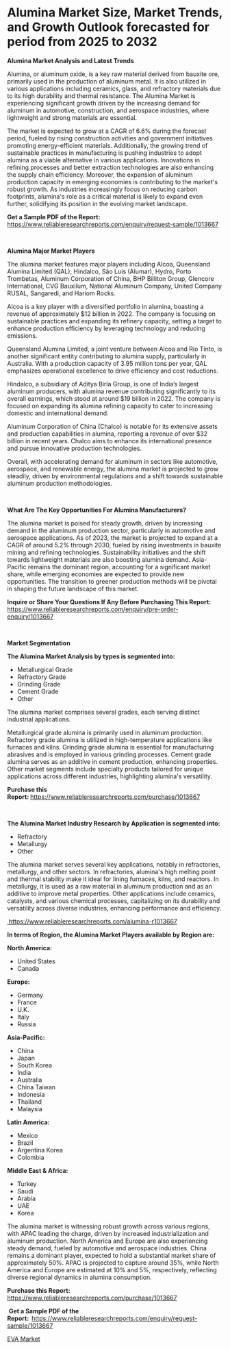 <p><h1>Alumina Market Size, Market Trends, and Growth Outlook forecasted for period from 2025 to 2032</h1></p><p><strong>Alumina Market Analysis and Latest Trends</strong></p>
<p><p>Alumina, or aluminum oxide, is a key raw material derived from bauxite ore, primarily used in the production of aluminum metal. It is also utilized in various applications including ceramics, glass, and refractory materials due to its high durability and thermal resistance. The Alumina Market is experiencing significant growth driven by the increasing demand for aluminum in automotive, construction, and aerospace industries, where lightweight and strong materials are essential.</p><p>The market is expected to grow at a CAGR of 6.6% during the forecast period, fueled by rising construction activities and government initiatives promoting energy-efficient materials. Additionally, the growing trend of sustainable practices in manufacturing is pushing industries to adopt alumina as a viable alternative in various applications. Innovations in refining processes and better extraction technologies are also enhancing the supply chain efficiency. Moreover, the expansion of aluminum production capacity in emerging economies is contributing to the market's robust growth. As industries increasingly focus on reducing carbon footprints, alumina's role as a critical material is likely to expand even further, solidifying its position in the evolving market landscape.</p></p>
<p><strong>Get a Sample PDF of the Report:&nbsp;</strong> <a href="https://www.reliableresearchreports.com/enquiry/request-sample/1013667?utm_campaign=3349&utm_medium=2&utm_source=Github&utm_content=ia&utm_term=02042025&utm_id=alumina">https://www.reliableresearchreports.com/enquiry/request-sample/1013667</a></p>
<p>&nbsp;</p>
<p><strong>Alumina Major Market Players</strong></p>
<p><p>The alumina market features major players including Alcoa, Queensland Alumina Limited (QAL), Hindalco, São Luís (Alumar), Hydro, Porto Trombetas, Aluminum Corporation of China, BHP Billiton Group, Glencore International, CVG Bauxilum, National Aluminum Company, United Company RUSAL, Sangaredi, and Hariom Rocks. </p><p>Alcoa is a key player with a diversified portfolio in alumina, boasting a revenue of approximately $12 billion in 2022. The company is focusing on sustainable practices and expanding its refinery capacity, setting a target to enhance production efficiency by leveraging technology and reducing emissions.</p><p>Queensland Alumina Limited, a joint venture between Alcoa and Rio Tinto, is another significant entity contributing to alumina supply, particularly in Australia. With a production capacity of 3.95 million tons per year, QAL emphasizes operational excellence to drive efficiency and cost reductions.</p><p>Hindalco, a subsidiary of Aditya Birla Group, is one of India’s largest aluminum producers, with alumina revenue contributing significantly to its overall earnings, which stood at around $19 billion in 2022. The company is focused on expanding its alumina refining capacity to cater to increasing domestic and international demand.</p><p>Aluminum Corporation of China (Chalco) is notable for its extensive assets and production capabilities in alumina, reporting a revenue of over $32 billion in recent years. Chalco aims to enhance its international presence and pursue innovative production technologies.</p><p>Overall, with accelerating demand for aluminum in sectors like automotive, aerospace, and renewable energy, the alumina market is projected to grow steadily, driven by environmental regulations and a shift towards sustainable aluminum production methodologies.</p></p>
<p>&nbsp;</p>
<p><strong>What Are The Key Opportunities For Alumina Manufacturers?</strong></p>
<p><p>The alumina market is poised for steady growth, driven by increasing demand in the aluminum production sector, particularly in automotive and aerospace applications. As of 2023, the market is projected to expand at a CAGR of around 5.2% through 2030, fueled by rising investments in bauxite mining and refining technologies. Sustainability initiatives and the shift towards lightweight materials are also boosting alumina demand. Asia-Pacific remains the dominant region, accounting for a significant market share, while emerging economies are expected to provide new opportunities. The transition to greener production methods will be pivotal in shaping the future landscape of this market.</p></p>
<p><strong>Inquire or Share Your Questions If Any Before Purchasing This Report:</strong> <a href="https://www.reliableresearchreports.com/enquiry/pre-order-enquiry/1013667?utm_campaign=3349&utm_medium=2&utm_source=Github&utm_content=ia&utm_term=02042025&utm_id=alumina">https://www.reliableresearchreports.com/enquiry/pre-order-enquiry/1013667</a></p>
<p>&nbsp;</p>
<p><strong>Market Segmentation</strong></p>
<p><strong>The Alumina Market Analysis by types is segmented into:</strong></p>
<p><ul><li>Metallurgical Grade</li><li>Refractory Grade</li><li>Grinding Grade</li><li>Cement Grade</li><li>Other</li></ul></p>
<p><p>The alumina market comprises several grades, each serving distinct industrial applications. </p><p>Metallurgical grade alumina is primarily used in aluminum production. Refractory grade alumina is utilized in high-temperature applications like furnaces and kilns. Grinding grade alumina is essential for manufacturing abrasives and is employed in various grinding processes. Cement grade alumina serves as an additive in cement production, enhancing properties. Other market segments include specialty products tailored for unique applications across different industries, highlighting alumina's versatility.</p></p>
<p><strong>Purchase this Report:&nbsp;</strong><a href="https://www.reliableresearchreports.com/purchase/1013667?utm_campaign=3349&utm_medium=2&utm_source=Github&utm_content=ia&utm_term=02042025&utm_id=alumina">https://www.reliableresearchreports.com/purchase/1013667</a></p>
<p>&nbsp;</p>
<p><strong>The Alumina Market Industry Research by Application is segmented into:</strong></p>
<p><ul><li>Refractory</li><li>Metallurgy</li><li>Other</li></ul></p>
<p><p>The alumina market serves several key applications, notably in refractories, metallurgy, and other sectors. In refractories, alumina's high melting point and thermal stability make it ideal for lining furnaces, kilns, and reactors. In metallurgy, it is used as a raw material in aluminum production and as an additive to improve metal properties. Other applications include ceramics, catalysts, and various chemical processes, capitalizing on its durability and versatility across diverse industries, enhancing performance and efficiency.</p></p>
<p><a href="https://www.reliableresearchreports.com/alumina-r1013667?utm_campaign=3349&utm_medium=2&utm_source=Github&utm_content=ia&utm_term=02042025&utm_id=alumina">&nbsp;https://www.reliableresearchreports.com/alumina-r1013667</a></p>
<p><strong>In terms of Region, the Alumina Market Players available by Region are:</strong></p>
<p>
    <p> <strong> North America: </strong>
        <ul>
            <li>United States</li>
            <li>Canada</li>
        </ul>
        </p> 
    <p> <strong> Europe: </strong>
        <ul>
            <li>Germany</li>
            <li>France</li>
            <li>U.K.</li>
            <li>Italy</li>
            <li>Russia</li>
        </ul>
        </p> 
    <p> <strong> Asia-Pacific: </strong>
        <ul>
            <li>China</li>
            <li>Japan</li>
            <li>South Korea</li>
            <li>India</li>
            <li>Australia</li>
            <li>China Taiwan</li>
            <li>Indonesia</li>
            <li>Thailand</li>
            <li>Malaysia</li>
        </ul>
        </p> 
    <p> <strong> Latin America: </strong>
        <ul>
            <li>Mexico</li>
            <li>Brazil</li>
            <li>Argentina Korea</li>
            <li>Colombia</li>
        </ul>
        </p> 
    <p> <strong> Middle East & Africa: </strong>
        <ul>
            <li>Turkey</li>
            <li>Saudi</li>
            <li>Arabia</li>
            <li>UAE</li>
            <li>Korea</li>
        </ul>
    </p>
    </p>
<p><p>The alumina market is witnessing robust growth across various regions, with APAC leading the charge, driven by increased industrialization and aluminum production. North America and Europe are also experiencing steady demand, fueled by automotive and aerospace industries. China remains a dominant player, expected to hold a substantial market share of approximately 50%. APAC is projected to capture around 35%, while North America and Europe are estimated at 10% and 5%, respectively, reflecting diverse regional dynamics in alumina consumption.</p></p>
<p><strong>Purchase this Report: </strong><a href="https://www.reliableresearchreports.com/purchase/1013667?utm_campaign=3349&utm_medium=2&utm_source=Github&utm_content=ia&utm_term=02042025&utm_id=alumina">https://www.reliableresearchreports.com/purchase/1013667</a></p>
<p>&nbsp;<strong>Get a Sample PDF of the Report:&nbsp;&nbsp;</strong><a href="https://www.reliableresearchreports.com/enquiry/request-sample/1013667?utm_campaign=3349&utm_medium=2&utm_source=Github&utm_content=ia&utm_term=02042025&utm_id=alumina">https://www.reliableresearchreports.com/enquiry/request-sample/1013667</a></p>
<p><strong></strong></p>
<p><p><a href="https://github.com/guleealhani/Market-Research-Report-List-1/blob/main/eva-market.md?utm_campaign=3349&utm_medium=2&utm_source=Github&utm_content=ia&utm_term=02042025&utm_id=alumina">EVA Market</a></p></p>